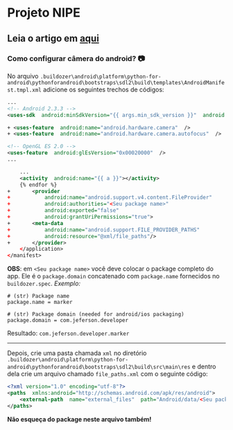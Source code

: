 # Projeto NIPE

## Leia o artigo em [aqui](results/article.pdf)

### Como configurar câmera do android? :camera:

No arquivo `.buildozer\android\platform\python-for-android\pythonforandroid\bootstraps\sdl2\build\templates\AndroidManifest.tmpl.xml` adicione os seguintes trechos de códigos:

```xml
...
<!-- Android 2.3.3 -->
<uses-sdk  android:minSdkVersion="{{ args.min_sdk_version }}"  android:targetSdkVersion="{{ android_api }}"  />

+ <uses-feature  android:name="android.hardware.camera"  />
+ <uses-feature  android:name="android.hardware.camera.autofocus"  />

<!-- OpenGL ES 2.0 -->
<uses-feature  android:glEsVersion="0x00020000"  />
...
```
```xml
	...
	<activity  android:name="{{ a }}"></activity>
	{% endfor %}
+		<provider
+			android:name="android.support.v4.content.FileProvider"
+			android:authorities="<Seu package name>"
+			android:exported="false"
+			android:grantUriPermissions="true">
+		<meta-data
+			android:name="android.support.FILE_PROVIDER_PATHS"
+			android:resource="@xml/file_paths"/>
+		</provider>
	</application>
</manifest>
```
**OBS**: em `<Seu package name>` você deve colocar o package completo do app. Ele é o `package.domain` concatenado com `package.name` fornecidos no `buildozer.spec`.
*Exemplo:*
```
# (str) Package name
package.name = marker

# (str) Package domain (needed for android/ios packaging)
package.domain = com.jeferson.developer	
```
Resultado: `com.jeferson.developer.marker`

---

Depois, crie uma pasta chamada `xml` no diretório `.buildozer\android\platform\python-for-android\pythonforandroid\bootstraps\sdl2\build\src\main\res` e dentro dela crie um arquivo chamado `file_paths.xml` com o seguinte código:

```xml
<?xml version="1.0" encoding="utf-8"?>
<paths  xmlns:android="http://schemas.android.com/apk/res/android">
	<external-path  name="external_files"  path="Android/data/<Seu package name>/files/Pictures"  />
</paths>
```
**Não esqueça do package neste arquivo também!**
